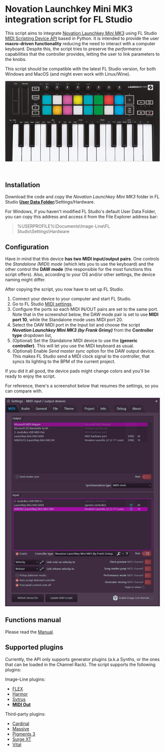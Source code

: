 # Novation Launchkey Mini MK3 integration script for FL Studio

This script aims to integrate [Novation Launchkey Mini MK3](https://novationmusic.com/es/keys/launchkey-mini) using FL Studio [MIDI Scripting Device API](https://www.image-line.com/fl-studio-learning/fl-studio-online-manual/html/midi_scripting.htm) based in Python. It is intended to provide the user __macro-driven functionality__ reducing the need to interact with a computer keyboard.
Despite this, the script tries to preserve the _performance_ capabilities that the controller provides, letting the user to link parameters to the knobs.

This script should be compatible with the latest FL Studio version, for both Windows and MacOS (and might even work with Linux/Wine).

![Launchkey Mini MK3 front image](Launchkey%20Mini%20MK3.png)

&nbsp;

## Installation

Download the code and copy the _Novation Launchkey Mini MK3_ folder in FL Studio [__User Data Folder__](https://www.image-line.com/fl-studio-learning/fl-studio-online-manual/html/envsettings_files.htm#userdata)/Settings/Hardware.

For Windows, if you haven't modified FL Studio's default User Data Folder, you can copy this address and access it from the File Explorer address bar:
> %USERPROFILE%\Documents\Image-Line\FL Studio\Settings\Hardware

## Configuration

Have in mind that this device __has two MIDI input/output pairs__. One controls the _Standalone (MIDI) mode_ (which lets you to use the keyboard) and the other control the __DAW mode__ (the responsible for the most functions this script offers).
Also, according to your OS and/or other settings, the device naming might differ.

After copying the script, you now have to set up FL Studio.

1. Connect your device to your computer and start FL Studio.
2. Go to FL Studio [MIDI settings](https://www.image-line.com/fl-studio-learning/fl-studio-online-manual/html/envsettings_midi.htm).
3. Configure the ports so each MIDI IN/OUT pairs are set to the same port. Note that in the screenshot below, the DAW mode pair is set to use __MIDI port 10__, while the Standalone mode uses MIDI port 20.
4. Select the DAW MIDI port in the Input list and choose the script ___Novation Launchkey Mini MK3 (by Frank Grimy)___ from the __Controller type__ dropdown list,
5. (Optional) Set the Standalone MIDI device to use the __(generic controller)__. This will let you use the MIDI keyboard as usual.
6. (Optional) Enable _Send master sync_ option for the DAW output device. This makes FL Studio send a MIDI clock signal to the controller, that syncs its lighting to the BPM of the current project.

If you did it all good, the device pads might change colors and you'll be ready to enjoy the script.

For reference, there's a screenshot below that resumes the settings, so you can compare with.

![Suggested MIDI settings](Suggested%20MIDI%20settings.png)

## Functions manual

Please read the [Manual](MANUAL.md).

## Supported plugins

Currently, the API only supports generator plugins (a.k.a Synths, or the ones that can be loaded in the Channel Rack).
The script supports the following plugins:

Image-Line plugins:

- [FLEX](https://www.image-line.com/fl-studio-learning/fl-studio-online-manual/html/plugins/FLEX.htm)
- [Harmor](https://www.image-line.com/fl-studio-learning/fl-studio-online-manual/html/plugins/Harmor.htm)
- [Sytrus](https://www.image-line.com/fl-studio-learning/fl-studio-online-manual/html/plugins/Sytrus.htm)
- [__MIDI Out__](https://www.image-line.com/fl-studio-learning/fl-studio-online-manual/html/plugins/MIDI%20Out.htm)

Third-party plugins:

- [Cardinal](https://github.com/DISTRHO/Cardinal)
- [Massive](https://www.native-instruments.com/en/products/komplete/synths/massive/)
- [Pigments 3](https://www.arturia.com/products/software-instruments/pigments/overview)
- [Surge XT](https://surge-synthesizer.github.io/)
- [Vital](https://vital.audio/)

